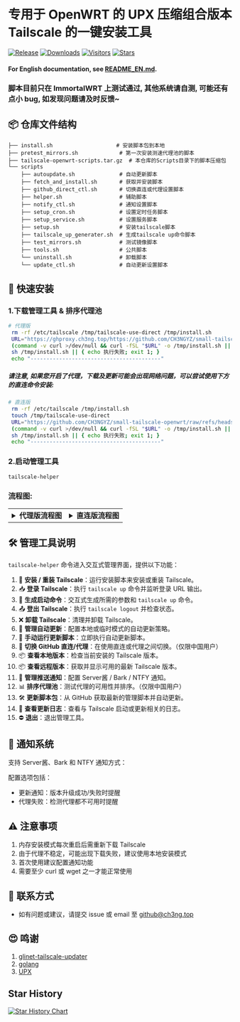# 专用于 OpenWRT 的 UPX 压缩组合版本 Tailscale 的一键安装工具

[![Release](https://img.shields.io/github/release/CH3NGYZ/small-tailscale-openwrt)](https://github.com/CH3NGYZ/small-tailscale-openwrt/releases/latest)
[![Downloads](https://img.shields.io/github/downloads/CH3NGYZ/small-tailscale-openwrt/latest/total)](https://github.com/CH3NGYZ/small-tailscale-openwrt/releases/latest)
[![Visitors](https://api.visitorbadge.io/api/visitors?path=https%3A%2F%2Fgithub.com%2FCH3NGYZ%2Fsmall-tailscale-openwrt&label=views&countColor=%23263759&style=flat)](https://github.com/CH3NGYZ/small-tailscale-openwrt)
[![Stars](https://img.shields.io/github/stars/CH3NGYZ/small-tailscale-openwrt)](https://github.com/CH3NGYZ/small-tailscale-openwrt/stargazers)

#### For English documentation, see [README_EN.md](https://github.com/CH3NGYZ/small-tailscale-openwrt/blob/main/README_EN.md).

### 脚本目前只在 ImmortalWRT 上测试通过, 其他系统请自测, 可能还有点小 bug, 如发现问题请及时反馈~

## 📦 仓库文件结构

```
├── install.sh                    # 安装脚本包到本地
├── pretest_mirrors.sh             # 第一次安装测速代理池的脚本
├── tailscale-openwrt-scripts.tar.gz  # 本仓库的Scripts目录下的脚本压缩包
└── scripts
    ├── autoupdate.sh              # 自动更新脚本
    ├── fetch_and_install.sh       # 获取并安装脚本
    ├── github_direct_ctl.sh       # 切换直连或代理设置脚本
    ├── helper.sh                  # 辅助脚本
    ├── notify_ctl.sh              # 通知设置脚本
    ├── setup_cron.sh              # 设置定时任务脚本
    ├── setup_service.sh           # 设置服务脚本
    ├── setup.sh                   # 安装tailscale脚本
    ├── tailscale_up_generater.sh  # 生成tailscale up命令脚本
    ├── test_mirrors.sh            # 测试镜像脚本
    ├── tools.sh                   # 公共脚本
    └── uninstall.sh               # 卸载脚本
    └── update_ctl.sh              # 自动更新设置脚本

```

## 🚀 快速安装

### 1.下载管理工具 & 排序代理池

```bash
# 代理版
 rm -rf /etc/tailscale /tmp/tailscale-use-direct /tmp/install.sh
 URL="https://ghproxy.ch3ng.top/https://github.com/CH3NGYZ/small-tailscale-openwrt/raw/refs/heads/main/install.sh"
 (command -v curl >/dev/null && curl -fSL "$URL" -o /tmp/install.sh || wget "$URL" -O /tmp/install.sh) || { echo 下载失败; exit 1; }
 sh /tmp/install.sh || { echo 执行失败; exit 1; }
 echo "-----------------------------------------"
```

##### 请注意, 如果您开启了代理，下载及更新可能会出现网络问题，可以尝试使用下方的直连命令安装:

```bash
# 直连版
 rm -rf /etc/tailscale /tmp/install.sh
 touch /tmp/tailscale-use-direct
 URL="https://github.com/CH3NGYZ/small-tailscale-openwrt/raw/refs/heads/main/install.sh"
 (command -v curl >/dev/null && curl -fSL "$URL" -o /tmp/install.sh || wget "$URL" -O /tmp/install.sh) || { echo 下载失败; exit 1; }
 sh /tmp/install.sh || { echo 执行失败; exit 1; }
 echo "-----------------------------------------"
```

### 2.启动管理工具

```bash
tailscale-helper
```

### 流程图:

<table style="width: 100%;"><tr><td style="width: 50%;"> <details> <summary><strong>代理版流程图</strong></summary>
   
```mermaid
graph TD
    A[开始安装] --> B[下载脚本包]
    B --> D{下载并校验通过？}
    D -->|是| E[解压脚本]
    D -->|否| F[尝试直连下载]
    F --> H{下载并校验通过？}
    H -->|是| E
    H -->|否| X[❌  安装失败]
    
    E --> I[创建快捷命令]
    I --> J[初始化配置]
    J --> K[测速代理]
    K --> L[生成可用镜像]
    L --> Y[✅  安装完成]
    
    X --> Z[结束]
```

</details> </td> <td style="width: 50%;"> <details> <summary><strong>直连版流程图</strong></summary>
   
```mermaid
graph TD
A[开始安装] --> B[下载脚本包]
B --> D{下载并校验通过？}
D -->|是| E[解压脚本]
D -->|否| X[❌  安装失败]

E --> I[创建快捷命令]
I --> J[初始化配置]
J --> Y[✅ 安装完成]
X --> Z[结束]

```

</details> </td> </tr> </table>

## 🛠️ 管理工具说明

`tailscale-helper` 命令进入交互式管理界面，提供以下功能：

1. 💾 **安装 / 重装 Tailscale**：运行安装脚本来安装或重装 Tailscale。
2. 📥 **登录 Tailscale**：执行 `tailscale up` 命令并监听登录 URL 输出。
3. 📝 **生成启动命令**：交互式生成所需的参数和 `tailscale up` 命令。
4. 📤 **登出 Tailscale**：执行 `tailscale logout` 并检查状态。
5. ❌ **卸载 Tailscale**：清理并卸载 Tailscale。
6. 🔄 **管理自动更新**：配置本地或临时模式的自动更新策略。
7. 🔄 **手动运行更新脚本**：立即执行自动更新脚本。
8. 🔄 **切换 GitHub 直连/代理**：在使用直连或代理之间切换。（仅限中国用户）
9. 📦 **查看本地版本**：检查当前安装的 Tailscale 版本。
10. 📦 **查看远程版本**：获取并显示可用的最新 Tailscale 版本。
11. 🔔 **管理推送通知**：配置 Server酱 / Bark / NTFY 通知。
12. 📊 **排序代理池**：测试代理的可用性并排序。（仅限中国用户）
13. 🛠️ **更新脚本包**：从 GitHub 获取最新的管理脚本并自动更新。
14. 📜 **查看更新日志**：查看与 Tailscale 启动或更新相关的日志。
15. ⛔ **退出**：退出管理工具。

## 🔔 通知系统
支持 Server酱、Bark 和 NTFY 通知方式：

配置选项包括：

- 更新通知：版本升级成功/失败时提醒
- 代理失败：检测代理都不可用时提醒

## ⚠️  注意事项
1. 内存安装模式每次重启后需重新下载 Tailscale
2. 由于代理不稳定，可能出现下载失败，建议使用本地安装模式
3. 首次使用建议配置通知功能
4. 需要至少 curl 或 wget 之一才能正常使用

## 💬 联系方式

- 如有问题或建议，请提交 issue 或 email 至 github@ch3ng.top

## 😍 鸣谢
   1. [glinet-tailscale-updater](https://github.com/Admonstrator/glinet-tailscale-updater)
   2. [golang](https://github.com/golang/go)
   3. [UPX](https://github.com/upx/upx)

## Star History
[![Star History Chart](https://api.star-history.com/svg?repos=CH3NGYZ/small-tailscale-openwrt&type=Date)](https://www.star-history.com/#CH3NGYZ/small-tailscale-openwrt&Date)
```
